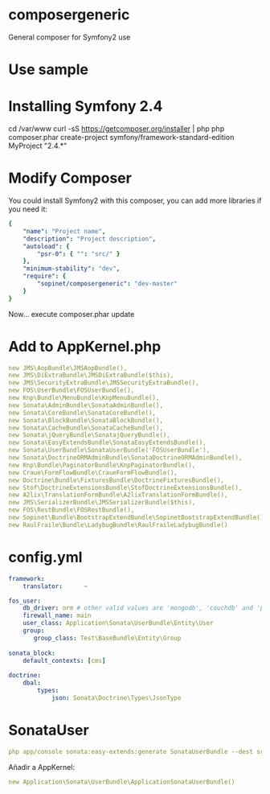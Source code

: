 composergeneric
===============

General composer for Symfony2 use

Use sample
==========

Installing Symfony 2.4
======================

cd /var/www
curl -sS https://getcomposer.org/installer | php
php composer.phar create-project symfony/framework-standard-edition MyProject "2.4.*"

Modify Composer
===============
You could install Symfony2 with this composer, you can add more libraries if you need it:

```yaml
{
    "name": "Project name",
    "description": "Project description",
    "autoload": {
        "psr-0": { "": "src/" }
    },
    "minimum-stability": "dev",  
    "require": {
        "sopinet/composergeneric": "dev-master"
    }
}
```

Now... execute composer.phar update

Add to AppKernel.php
=============
```yaml
new JMS\AopBundle\JMSAopBundle(),
new JMS\DiExtraBundle\JMSDiExtraBundle($this),
new JMS\SecurityExtraBundle\JMSSecurityExtraBundle(),
new FOS\UserBundle\FOSUserBundle(),
new Knp\Bundle\MenuBundle\KnpMenuBundle(),
new Sonata\AdminBundle\SonataAdminBundle(),
new Sonata\CoreBundle\SonataCoreBundle(),
new Sonata\BlockBundle\SonataBlockBundle(),
new Sonata\CacheBundle\SonataCacheBundle(),
new Sonata\jQueryBundle\SonatajQueryBundle(),
new Sonata\EasyExtendsBundle\SonataEasyExtendsBundle(),
new Sonata\UserBundle\SonataUserBundle('FOSUserBundle'),
new Sonata\DoctrineORMAdminBundle\SonataDoctrineORMAdminBundle(),
new Knp\Bundle\PaginatorBundle\KnpPaginatorBundle(),
new Craue\FormFlowBundle\CraueFormFlowBundle(),                
new Doctrine\Bundle\FixturesBundle\DoctrineFixturesBundle(), 
new Stof\DoctrineExtensionsBundle\StofDoctrineExtensionsBundle(),
new A2lix\TranslationFormBundle\A2lixTranslationFormBundle(),
new JMS\SerializerBundle\JMSSerializerBundle($this),
new FOS\RestBundle\FOSRestBundle(),     
new Sopinet\Bundle\BootstrapExtendBundle\SopinetBootstrapExtendBundle(),
new RaulFraile\Bundle\LadybugBundle\RaulFraileLadybugBundle()
```

config.yml
==========
```yaml
framework:
    translator:      ~

fos_user:
    db_driver: orm # other valid values are 'mongodb', 'couchdb' and 'propel'
    firewall_name: main
    user_class: Application\Sonata\UserBundle\Entity\User
    group:
       group_class: Test\BaseBundle\Entity\Group
       
sonata_block:
    default_contexts: [cms]
    
doctrine:
    dbal:
        types:
            json: Sonata\Doctrine\Types\JsonType
```
SonataUser
==========
```yaml
php app/console sonata:easy-extends:generate SonataUserBundle --dest src
```
Añadir a AppKernel:
```yaml
new Application\Sonata\UserBundle\ApplicationSonataUserBundle()
```
